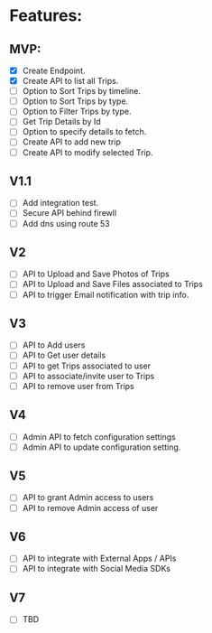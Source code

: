 # Features:

## MVP:

- [x] Create Endpoint.
- [x] Create API to list all Trips.
- [ ] Option to Sort Trips by timeline.
- [ ] Option to Sort Trips by type.
- [ ] Option to Filter Trips by type.
- [ ] Get Trip Details by Id
- [ ] Option to specify details to fetch.
- [ ] Create API to add new trip
- [ ] Create API to modify selected Trip.

## V1.1

- [ ] Add integration test.
- [ ] Secure API behind firewll
- [ ] Add dns using route 53

## V2

- [ ] API to Upload and Save Photos of Trips
- [ ] API to Upload and Save Files associated to Trips
- [ ] API to trigger Email notification with trip info. 

## V3

- [ ] API to Add users
- [ ] API to Get user details
- [ ] API to get Trips associated to user
- [ ] API to associate/invite user to Trips
- [ ] API to remove user from Trips

## V4

- [ ] Admin API to fetch configuration settings
- [ ] Admin API to update configuration setting.

## V5

- [ ] API to grant Admin access to users
- [ ] API to remove Admin access of user

## V6

- [ ] API to integrate with External Apps / APIs
- [ ] API to integrate with Social Media SDKs

## V7

- [ ] TBD
